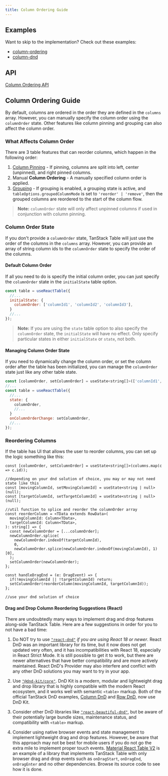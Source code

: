 ```yaml
---
title: Column Ordering Guide
---
```


## Examples

Want to skip to the implementation? Check out these examples:

- [column-ordering](../../framework/react/examples/column-ordering)
- [column-dnd](../../framework/react/examples/column-dnd)

## API

[Column Ordering API](../../api/features/column-ordering)

## Column Ordering Guide

By default, columns are ordered in the order they are defined in the `columns` array. However, you can manually specify the column order using the `columnOrder` state. Other features like column pinning and grouping can also affect the column order.

### What Affects Column Order

There are 3 table features that can reorder columns, which happen in the following order:

1. [Column Pinning](../column-pinning) - If pinning, columns are split into left, center (unpinned), and right pinned columns.
2. Manual **Column Ordering** - A manually specified column order is applied.
3. [Grouping](../grouping) - If grouping is enabled, a grouping state is active, and `tableOptions.groupedColumnMode` is set to `'reorder' | 'remove'`, then the grouped columns are reordered to the start of the column flow.

> **Note:** `columnOrder` state will only affect unpinned columns if used in conjunction with column pinning.

### Column Order State

If you don't provide a `columnOrder` state, TanStack Table will just use the order of the columns in the `columns` array. However, you can provide an array of string column ids to the `columnOrder` state to specify the order of the columns.

#### Default Column Order

If all you need to do is specify the initial column order, you can just specify the `columnOrder` state in the `initialState` table option.

```jsx
const table = useReactTable({
  //...
  initialState: {
    columnOrder: ['columnId1', 'columnId2', 'columnId3'],
  }
  //...
});
```

> **Note:** If you are using the `state` table option to also specify the `columnOrder` state, the `initialState` will have no effect. Only specify particular states in either `initialState` or `state`, not both.

#### Managing Column Order State

If you need to dynamically change the column order, or set the column order after the table has been initialized, you can manage the `columnOrder` state just like any other table state.

```jsx
const [columnOrder, setColumnOrder] = useState<string[]>(['columnId1', 'columnId2', 'columnId3']); //optionally initialize the column order
//...
const table = useReactTable({
  //...
  state: {
    columnOrder,
    //...
  }
  onColumnOrderChange: setColumnOrder,
  //...
});
```

### Reordering Columns

If the table has UI that allows the user to reorder columns, you can set up the logic something like this:

```tsx
const [columnOrder, setColumnOrder] = useState<string[]>(columns.map(c => c.id));

//depending on your dnd solution of choice, you may or may not need state like this
const [movingColumnId, setMovingColumnId] = useState<string | null>(null);
const [targetColumnId, setTargetColumnId] = useState<string | null>(null);

//util function to splice and reorder the columnOrder array
const reorderColumn = <TData extends RowData>(
  movingColumnId: Column<TData>,
  targetColumnId: Column<TData>,
): string[] => {
  const newColumnOrder = [...columnOrder];
  newColumnOrder.splice(
    newColumnOrder.indexOf(targetColumnId),
    0,
    newColumnOrder.splice(newColumnOrder.indexOf(movingColumnId), 1)[0],
  );
  setColumnOrder(newColumnOrder);
};

const handleDragEnd = (e: DragEvent) => {
  if(!movingColumnId || !targetColumnId) return;
  setColumnOrder(reorderColumn(movingColumnId, targetColumnId));
};

//use your dnd solution of choice
```

#### Drag and Drop Column Reordering Suggestions (React)

There are undoubtedly many ways to implement drag and drop features along-side TanStack Table. Here are a few suggestions in order for you to not have a bad time:

1. Do NOT try to use [`"react-dnd"`](https://react-dnd.github.io/react-dnd/docs/overview) _if you are using React 18 or newer_. React DnD was an important library for its time, but it now does not get updated very often, and it has incompatibilities with React 18, especially in React Strict Mode. It is still possible to get it to work, but there are newer alternatives that have better compatibility and are more actively maintained. React DnD's Provider may also interfere and conflict with any other DnD solutions you may want to try in your app.

2. Use [`"@dnd-kit/core"`](https://dndkit.com/). DnD Kit is a modern, modular and lightweight drag and drop library that is highly compatible with the modern React ecosystem, and it works well with semantic `<table>` markup. Both of the official TanStack DnD examples, [Column DnD](../../framework/react/examples/column-dnd) and [Row DnD](../../framework/react/examples/row-dnd), now use DnD Kit.

3. Consider other DnD libraries like [`"react-beautiful-dnd"`](https://github.com/atlassian/react-beautiful-dnd), but be aware of their potentially large bundle sizes, maintenance status, and compatibility with `<table>` markup.

4. Consider using native browser events and state management to implement lightweight drag and drop features. However, be aware that this approach may not be best for mobile users if you do not go the extra mile to implement proper touch events. [Material React Table V2](https://www.material-react-table.com/docs/examples/column-ordering) is an example of a library that implements TanStack Table with only browser drag and drop events such as `onDragStart`, `onDragEnd`, `onDragEnter` and no other dependencies. Browse its source code to see how it is done.